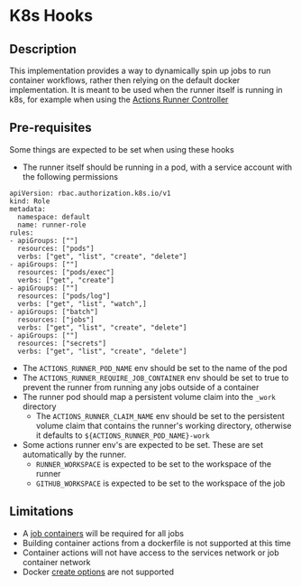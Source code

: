# K8s Hooks

## Description
This implementation provides a way to dynamically spin up jobs to run container workflows, rather then relying on the default docker implementation. It is meant to be used when the runner itself is running in k8s, for example when using the [Actions Runner Controller](https://github.com/actions-runner-controller/actions-runner-controller)

## Pre-requisites 
Some things are expected to be set when using these hooks
- The runner itself should be running in a pod, with a service account with the following permissions
```
apiVersion: rbac.authorization.k8s.io/v1
kind: Role
metadata:
  namespace: default
  name: runner-role
rules:
- apiGroups: [""]
  resources: ["pods"]
  verbs: ["get", "list", "create", "delete"]
- apiGroups: [""]
  resources: ["pods/exec"]
  verbs: ["get", "create"]
- apiGroups: [""]
  resources: ["pods/log"]
  verbs: ["get", "list", "watch",]
- apiGroups: ["batch"]
  resources: ["jobs"]
  verbs: ["get", "list", "create", "delete"]
- apiGroups: [""]
  resources: ["secrets"]
  verbs: ["get", "list", "create", "delete"]
```
- The `ACTIONS_RUNNER_POD_NAME` env should be set to the name of the pod
- The `ACTIONS_RUNNER_REQUIRE_JOB_CONTAINER` env should be set to true to prevent the runner from running any jobs outside of a container
- The runner pod should map a persistent volume claim into the `_work` directory
    - The `ACTIONS_RUNNER_CLAIM_NAME` env should be set to the persistent volume claim that contains the runner's working directory, otherwise it defaults to `${ACTIONS_RUNNER_POD_NAME}-work`
- Some actions runner env's are expected to be set. These are set automatically by the runner.
    - `RUNNER_WORKSPACE` is expected to be set to the workspace of the runner
    - `GITHUB_WORKSPACE` is expected to be set to the workspace of the job


## Limitations
- A [job containers](https://docs.github.com/en/actions/using-jobs/running-jobs-in-a-container) will be required for all jobs
- Building container actions from a dockerfile is not supported at this time
- Container actions will not have access to the services network or job container network
- Docker [create options](https://docs.github.com/en/actions/using-workflows/workflow-syntax-for-github-actions#jobsjob_idcontaineroptions) are not supported
